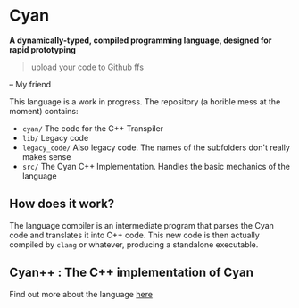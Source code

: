 # Cyan
**A dynamically-typed, compiled programming language, designed for rapid prototyping**

> upload your code to Github ffs

– My friend

This language is a work in progress. The repository (a horible mess at the moment) contains:
- `cyan/` The code for the C++ Transpiler
- `lib/` Legacy code
- `legacy_code/` Also legacy code. The names of the subfolders don't really makes sense
- `src/` The Cyan C++ Implementation. Handles the basic mechanics of the language

## How does it work?

The language compiler is an intermediate program that parses the Cyan code and translates it into C++ code. This new code is then actually compiled by `clang` or whatever, producing a standalone executable.

## Cyan++ : The C++ implementation of Cyan

Find out more about the language [here](https://github.com/iahuang/Cyan/wiki)
